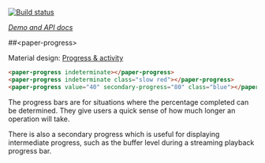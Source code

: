 
<!---

This README is automatically generated from the comments in these files:
paper-progress.html

Edit those files, and our readme bot will duplicate them over here!
Edit this file, and the bot will squash your changes :)

The bot does some handling of markdown. Please file a bug if it does the wrong
thing! https://github.com/PolymerLabs/tedium/issues

-->

[![Build status](https://travis-ci.org/PolymerElements/paper-progress.svg?branch=master)](https://travis-ci.org/PolymerElements/paper-progress)

_[Demo and API docs](https://elements.polymer-project.org/elements/paper-progress)_


##&lt;paper-progress&gt;

Material design: [Progress & activity](https://www.google.com/design/spec/components/progress-activity.html)

<!---
```
<custom-element-demo>
<template>
<script src="../webcomponentsjs/webcomponents-lite.js"></script>
<link rel="import" href="../paper-styles/color.html">
<link rel="import" href="paper-progress.html">
<style is="custom-style">
  paper-progress {
    display: block;
    width: 100%;
    margin: 20px 0;
  }
  paper-progress.slow {
    --paper-progress-indeterminate-cycle-duration: 5s;
  }
  paper-progress.blue {
    --paper-progress-active-color: var(--paper-light-blue-500);
    --paper-progress-secondary-color: var(--paper-light-blue-100);
  }
  paper-progress.red {
    --paper-progress-active-color: var(--paper-red-500);
    --paper-progress-secondary-color: var(--paper-red-100);
  }
</style>
<next-code-block></next-code-block>
</template>
</custom-element-demo>
```
-->
```html
<paper-progress indeterminate></paper-progress>
<paper-progress indeterminate class="slow red"></paper-progress>
<paper-progress value="40" secondary-progress="80" class="blue"></paper-progress>
```

The progress bars are for situations where the percentage completed can be
determined. They give users a quick sense of how much longer an operation
will take.

There is also a secondary progress which is useful for displaying intermediate
progress, such as the buffer level during a streaming playback progress bar.


